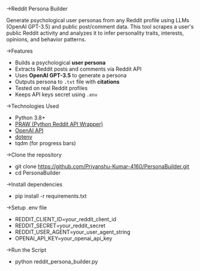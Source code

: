 
->Reddit Persona Builder

Generate psychological user personas from any Reddit profile using LLMs (OpenAI GPT-3.5) and public post/comment data. This tool scrapes a user's public Reddit activity and analyzes it to infer personality traits, interests, opinions, and behavior patterns.

->Features
- Builds a psychological **user persona**
- Extracts Reddit posts and comments via Reddit API
- Uses **OpenAI GPT-3.5** to generate a persona
- Outputs persona to `.txt` file with **citations**
- Tested on real Reddit profiles
- Keeps API keys secret using `.env`

->Technologies Used
- Python 3.8+
- [PRAW (Python Reddit API Wrapper)](https://praw.readthedocs.io/en/latest/)
- [OpenAI API](https://platform.openai.com/)
- [dotenv](https://pypi.org/project/python-dotenv/)
- tqdm (for progress bars)

->Clone the repository
- git clone https://github.com/Priyanshu-Kumar-4160/PersonaBuilder.git
- cd PersonaBuilder

->Install dependencies
- pip install -r requirements.txt

->Setup .env file
- REDDIT_CLIENT_ID=your_reddit_client_id
- REDDIT_SECRET=your_reddit_secret
- REDDIT_USER_AGENT=your_user_agent_string
- OPENAI_API_KEY=your_openai_api_key

->Run the Script
- python reddit_persona_builder.py


